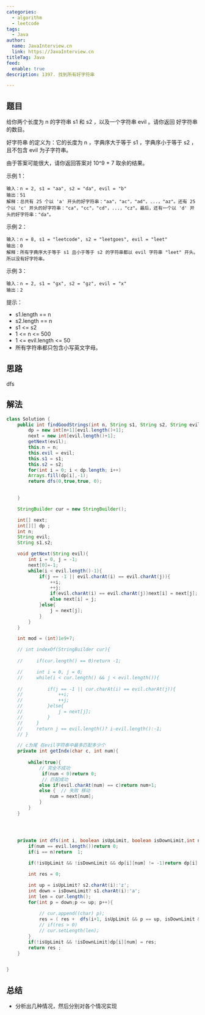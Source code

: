 ```yaml
---
categories:
  - algorithm
  - leetcode
tags:
  - Java
author: 
  name: JavaInterview.cn
  link: https://JavaInterview.cn
titleTag: Java
feed:
  enable: true
description: 1397. 找到所有好字符串

---
```


## 题目

给你两个长度为 n 的字符串 s1 和 s2 ，以及一个字符串 evil 。请你返回 好字符串 的数目。

好字符串 的定义为：它的长度为 n ，字典序大于等于 s1 ，字典序小于等于 s2 ，且不包含 evil 为子字符串。

由于答案可能很大，请你返回答案对 10^9 + 7 取余的结果。



示例 1：

    输入：n = 2, s1 = "aa", s2 = "da", evil = "b"
    输出：51
    解释：总共有 25 个以 'a' 开头的好字符串："aa"，"ac"，"ad"，...，"az"。还有 25 个以 'c' 开头的好字符串："ca"，"cc"，"cd"，...，"cz"。最后，还有一个以 'd' 开头的好字符串："da"。
示例 2：

    输入：n = 8, s1 = "leetcode", s2 = "leetgoes", evil = "leet"
    输出：0
    解释：所有字典序大于等于 s1 且小于等于 s2 的字符串都以 evil 字符串 "leet" 开头。所以没有好字符串。
示例 3：

    输入：n = 2, s1 = "gx", s2 = "gz", evil = "x"
    输出：2


提示：

* s1.length == n
* s2.length == n
* s1 <= s2
* 1 <= n <= 500
* 1 <= evil.length <= 50
* 所有字符串都只包含小写英文字母。

## 思路

dfs

## 解法
```java
class Solution {
    public int findGoodStrings(int n, String s1, String s2, String evil) {
        dp = new int[n+1][evil.length()+1];
        next = new int[evil.length()+1];
        getNext(evil);
        this.n = n;
        this.evil = evil;
        this.s1 = s1;
        this.s2 = s2;
        for(int i = 0; i < dp.length; i++)
        Arrays.fill(dp[i],-1);
        return dfs(0,true,true, 0);
        

    }

    StringBuilder cur = new StringBuilder();

    int[] next; 
    int[][] dp ;
    int n;
    String evil;
    String s1,s2;

    void getNext(String evil){
        int i = 0, j = -1;
        next[0]=-1;
        while(i < evil.length()-1){
            if(j == -1 || evil.charAt(i) == evil.charAt(j)){
                ++i;
                ++j;
                if(evil.charAt(i) == evil.charAt(j))next[i] = next[j];
                else next[i] = j;
            }else{
                j = next[j];
            }
        }
    }

    int mod = (int)1e9+7;

    // int indexOf(StringBuilder cur){
  
    //     if(cur.length() == 0)return -1;

    //     int i = 0, j = 0;
    //     while(i < cur.length() && j < evil.length()){
         
    //         if(j == -1 || cur.charAt(i) == evil.charAt(j)){
    //             ++i;
    //             ++j;
    //         }else{
    //             j = next[j];
    //         }
    //     }
    //     return j == evil.length()? i-evil.length():-1;
    // }

    // c为尾 在evil字符串中最多匹配多少个
    private int getIndx(char c, int num){
       
        while(true){
            // 完全不成功
             if(num < 0)return 0;
             // 匹配成功 
            else if(evil.charAt(num) == c)return num+1;
            else {  // 失败 移动
                num = next[num];
            }
        }
    }




    private int dfs(int i, boolean isUpLimit, boolean isDownLimit,int num){
        if(num == evil.length())return 0;
        if(i == n)return  1;
       
        if(!isUpLimit && !isDownLimit && dp[i][num] != -1)return dp[i][num];

        int res = 0;

        int up = isUpLimit? s2.charAt(i):'z';
        int down = isDownLimit? s1.charAt(i):'a';
        int len = cur.length();
        for(int p = down;p <= up; p++){
          
            // cur.append((char) p);
            res = ( res +  dfs(i+1, isUpLimit && p == up, isDownLimit && p == down, getIndx((char)p, num))) % mod;
            // if(res > 0)
            // cur.setLength(len);
        }
        if(!isUpLimit && !isDownLimit)dp[i][num] = res;
        return res ;
    }


}

```

## 总结

- 分析出几种情况，然后分别对各个情况实现 
